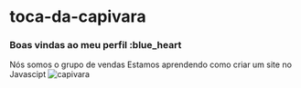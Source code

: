 # toca-da-capivara
### Boas vindas ao meu perfil :blue_heart
Nós somos o grupo de vendas
Estamos aprendendo como criar um site no Javascipt
![capivara](https://media1.tenor.com/m/qofu9GPWMMUAAAAd/capybara-cute.gif)
